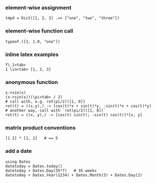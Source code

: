 
### element-wise assignment

```
tmpd = Dict([1, 2, 3] .=> ["one", "two", "three"])
```

### element-wise function call

```
typeof.([1, 1.0, "one"])
```

### inline latex examples

```
f\_1<tab>
1 \in<tab> [1, 2, 3]
```

### anonymous function

```
x->sin(x)
(x->sin(x))(\pi<tab> / 2)
# call with, e.g. rot(pi/2)([1, 0])
rot(t) = ((x,y),) -> [cos(t)*x + sin(t)*y, -sin(t)*x + cos(t)*y]
# another way, call with `rot(pi/2)([1, 0])`
rot(t) = ((x, y),) -> [cos(t) sin(t); -sin(t) cos(t)]*[x, y]
```

### matrix product conventions

```
[1 2] * [1, 2]   # == 5
```

### add a date

```
using Dates
datetoday = Dates.today()
datetoday + Dates.Day(35*7)   # 35 weeks
datetoday + Dates.Year(1234) + Dates.Month(3) + Dates.Day(2)
```